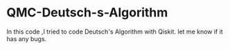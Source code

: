 # QMC-Deutsch-s-Algorithm
In this code ,I tried to code Deutsch's Algorithm with Qiskit. let me know if it has any bugs.
